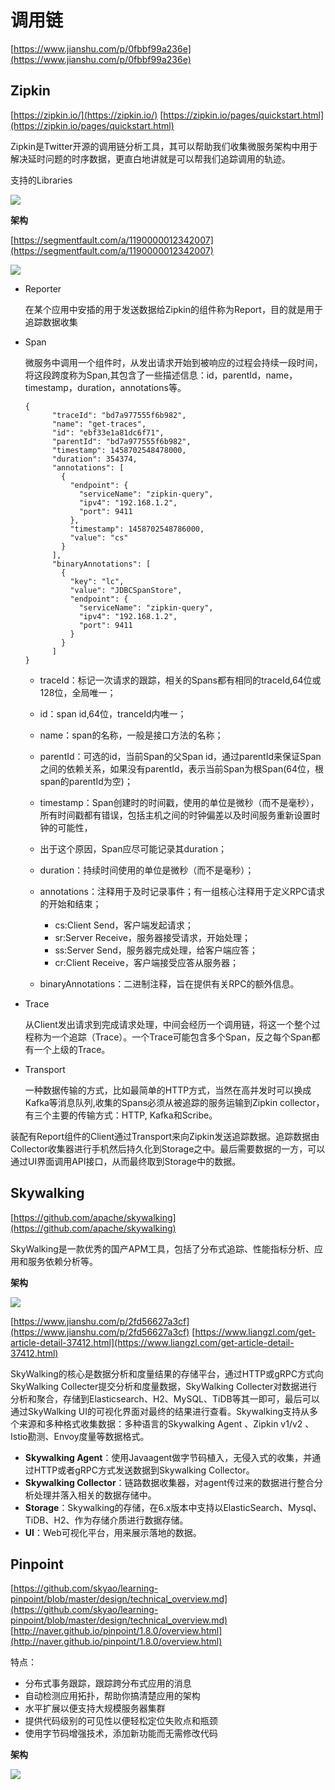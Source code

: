 # 调用链 #

[https://www.jianshu.com/p/0fbbf99a236e](https://www.jianshu.com/p/0fbbf99a236e)

## Zipkin ##

[https://zipkin.io/](https://zipkin.io/)
[https://zipkin.io/pages/quickstart.html](https://zipkin.io/pages/quickstart.html)

Zipkin是Twitter开源的调用链分析工具，其可以帮助我们收集微服务架构中用于解决延时问题的时序数据，更直白地讲就是可以帮我们追踪调用的轨迹。

支持的Libraries

![](img/Zipkin_Libraries.png)

**架构**

[https://segmentfault.com/a/1190000012342007](https://segmentfault.com/a/1190000012342007)

![](img/Zipkin_arch.png)


- Reporter

	在某个应用中安插的用于发送数据给Zipkin的组件称为Report，目的就是用于追踪数据收集

- Span

	微服务中调用一个组件时，从发出请求开始到被响应的过程会持续一段时间，将这段跨度称为Span,其包含了一些描述信息：id，parentId，name，timestamp，duration，annotations等。

	```
	{
	      "traceId": "bd7a977555f6b982",
	      "name": "get-traces",
	      "id": "ebf33e1a81dc6f71",
	      "parentId": "bd7a977555f6b982",
	      "timestamp": 1458702548478000,
	      "duration": 354374,
	      "annotations": [
	        {
	          "endpoint": {
	            "serviceName": "zipkin-query",
	            "ipv4": "192.168.1.2",
	            "port": 9411
	          },
	          "timestamp": 1458702548786000,
	          "value": "cs"
	        }
	      ],
	      "binaryAnnotations": [
	        {
	          "key": "lc",
	          "value": "JDBCSpanStore",
	          "endpoint": {
	            "serviceName": "zipkin-query",
	            "ipv4": "192.168.1.2",
	            "port": 9411
	          }
	        }
	      ]
	}
	```

	- traceId：标记一次请求的跟踪，相关的Spans都有相同的traceId,64位或128位，全局唯一；
	- id：span id,64位，tranceId内唯一；
	- name：span的名称，一般是接口方法的名称；
	- parentId：可选的id，当前Span的父Span id，通过parentId来保证Span之间的依赖关系，如果没有parentId，表示当前Span为根Span(64位，根span的parentId为空)；
	- timestamp：Span创建时的时间戳，使用的单位是微秒（而不是毫秒），所有时间戳都有错误，包括主机之间的时钟偏差以及时间服务重新设置时钟的可能性，
	- 出于这个原因，Span应尽可能记录其duration；
	- duration：持续时间使用的单位是微秒（而不是毫秒）；
	- annotations：注释用于及时记录事件；有一组核心注释用于定义RPC请求的开始和结束；

		- cs:Client Send，客户端发起请求；
		- sr:Server Receive，服务器接受请求，开始处理；
		- ss:Server Send，服务器完成处理，给客户端应答；
		- cr:Client Receive，客户端接受应答从服务器；
		
	- binaryAnnotations：二进制注释，旨在提供有关RPC的额外信息。
	

- Trace

	从Client发出请求到完成请求处理，中间会经历一个调用链，将这一个整个过程称为一个追踪（Trace）。一个Trace可能包含多个Span，反之每个Span都有一个上级的Trace。

- Transport

	一种数据传输的方式，比如最简单的HTTP方式，当然在高并发时可以换成Kafka等消息队列,收集的Spans必须从被追踪的服务运输到Zipkin collector，有三个主要的传输方式：HTTP, Kafka和Scribe。

装配有Report组件的Client通过Transport来向Zipkin发送追踪数据。追踪数据由Collector收集器进行手机然后持久化到Storage之中。最后需要数据的一方，可以通过UI界面调用API接口，从而最终取到Storage中的数据。

## Skywalking ##

[https://github.com/apache/skywalking](https://github.com/apache/skywalking)

SkyWalking是一款优秀的国产APM工具，包括了分布式追踪、性能指标分析、应用和服务依赖分析等。

**架构**

![](img/skywalking_arch.png)

[https://www.jianshu.com/p/2fd56627a3cf](https://www.jianshu.com/p/2fd56627a3cf)
[https://www.liangzl.com/get-article-detail-37412.html](https://www.liangzl.com/get-article-detail-37412.html)

SkyWalking的核心是数据分析和度量结果的存储平台，通过HTTP或gRPC方式向SkyWalking Collecter提交分析和度量数据，SkyWalking Collecter对数据进行分析和聚合，存储到Elasticsearch、H2、MySQL、TiDB等其一即可，最后可以通过SkyWalking UI的可视化界面对最终的结果进行查看。Skywalking支持从多个来源和多种格式收集数据：多种语言的Skywalking Agent 、Zipkin v1/v2 、Istio勘测、Envoy度量等数据格式。


- **Skywalking Agent**：使用Javaagent做字节码植入，无侵入式的收集，并通过HTTP或者gRPC方式发送数据到Skywalking Collector。
- **Skywalking Collector**：链路数据收集器，对agent传过来的数据进行整合分析处理并落入相关的数据存储中。
- **Storage**：Skywalking的存储，在6.x版本中支持以ElasticSearch、Mysql、TiDB、H2、作为存储介质进行数据存储。
- **UI**：Web可视化平台，用来展示落地的数据。


## Pinpoint ##

[https://github.com/skyao/learning-pinpoint/blob/master/design/technical_overview.md](https://github.com/skyao/learning-pinpoint/blob/master/design/technical_overview.md)
[http://naver.github.io/pinpoint/1.8.0/overview.html](http://naver.github.io/pinpoint/1.8.0/overview.html)


特点：

- 分布式事务跟踪，跟踪跨分布式应用的消息
- 自动检测应用拓扑，帮助你搞清楚应用的架构
- 水平扩展以便支持大规模服务器集群
- 提供代码级别的可见性以便轻松定位失败点和瓶颈
- 使用字节码增强技术，添加新功能而无需修改代码


**架构**

![](img/Pinpoint_arch.png)


